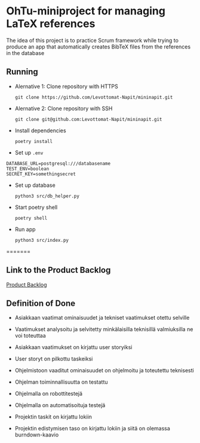 # OhTu-miniproject for managing LaTeX references

The idea of this project is to practice Scrum framework while trying to produce an app that automatically creates BibTeX files from the references in the database

## Running

* Alernative 1: Clone repository with HTTPS

  ```git clone https://github.com/Levottomat-Napit/mininapit.git```

* Alernative 2: Clone repository with SSH

  ```git clone git@github.com:Levottomat-Napit/mininapit.git```

* Install dependencies

  ```poetry install```

* Set up `.env`

```env
DATABASE_URL=postgresql:///databasename
TEST_ENV=boolean
SECRET_KEY=somethingsecret
```

* Set up database

  `python3 src/db_helper.py`

* Start poetry shell

  ```poetry shell```

* Run app

  ```python3 src/index.py```


=======
## Link to the Product Backlog

  [Product Backlog](https://helsinkifi-my.sharepoint.com/:x:/g/personal/memikael_ad_helsinki_fi/EbC2vh1Jn6hJgjfvQTdviaEBbscj52A8DW6_oJqrS8zWdw?e=IHdviw)


## Definition of Done

* Asiakkaan vaatimat ominaisuudet ja tekniset vaatimukset otettu selville

* Vaatimukset analysoitu ja selvitetty minkälaisilla teknisillä valmiuksilla ne voi toteuttaa

* Asiakkaan vaatimukset on kirjattu user storyiksi

* User storyt on pilkottu taskeiksi

* Ohjelmistoon vaaditut ominaisuudet on ohjelmoitu ja toteutettu teknisesti

* Ohjelman toiminnallisuutta on testattu

* Ohjelmalla on robottitestejä

* Ohjelmalla on automatisoituja testejä

* Projektin taskit on kirjattu lokiin

* Projektin edistymisen taso on kirjattu lokiin ja siitä on olemassa burndown-kaavio

